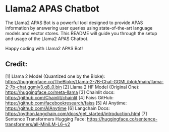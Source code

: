 

# Llama2 APAS Chatbot

The Llama2 APAS Bot is a powerful tool designed to provide APAS information by answering user queries using state-of-the-art language models and vector stores. This README will guide you through the setup and usage of the Llama2 APAS Chatbot.


Happy coding with Llama2 APAS Bot! 


Credit:
-
[1] Llama 2 Model (Quantized one by the Bloke): https://huggingface.co/TheBloke/Llama-2-7B-Chat-GGML/blob/main/llama-2-7b-chat.ggmlv3.q8_0.bin
[2] Llama 2 HF Model (Original One): https://huggingface.co/meta-llama
[3] Chainlit docs: https://github.com/Chainlit/chainlit
[4] Faiss GitHub: https://github.com/facebookresearch/faiss
[5] AI Anytime: https://github.com/AIAnytime
[6] Langchain Docs: https://python.langchain.com/docs/get_started/introduction.html
[7] Sentence Transformers Hugging Face: https://huggingface.co/sentence-transformers/all-MiniLM-L6-v2
